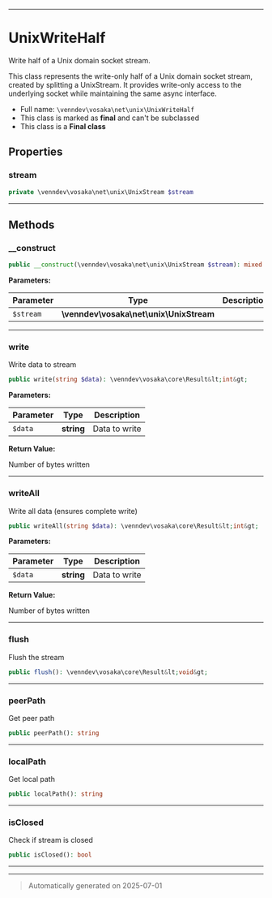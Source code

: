 ***

# UnixWriteHalf

Write half of a Unix domain socket stream.

This class represents the write-only half of a Unix domain socket stream,
created by splitting a UnixStream. It provides write-only access to the
underlying socket while maintaining the same async interface.

* Full name: `\venndev\vosaka\net\unix\UnixWriteHalf`
* This class is marked as **final** and can't be subclassed
* This class is a **Final class**



## Properties


### stream



```php
private \venndev\vosaka\net\unix\UnixStream $stream
```






***

## Methods


### __construct



```php
public __construct(\venndev\vosaka\net\unix\UnixStream $stream): mixed
```








**Parameters:**

| Parameter | Type | Description |
|-----------|------|-------------|
| `$stream` | **\venndev\vosaka\net\unix\UnixStream** |  |





***

### write

Write data to stream

```php
public write(string $data): \venndev\vosaka\core\Result&lt;int&gt;
```








**Parameters:**

| Parameter | Type | Description |
|-----------|------|-------------|
| `$data` | **string** | Data to write |


**Return Value:**

Number of bytes written




***

### writeAll

Write all data (ensures complete write)

```php
public writeAll(string $data): \venndev\vosaka\core\Result&lt;int&gt;
```








**Parameters:**

| Parameter | Type | Description |
|-----------|------|-------------|
| `$data` | **string** | Data to write |


**Return Value:**

Number of bytes written




***

### flush

Flush the stream

```php
public flush(): \venndev\vosaka\core\Result&lt;void&gt;
```












***

### peerPath

Get peer path

```php
public peerPath(): string
```












***

### localPath

Get local path

```php
public localPath(): string
```












***

### isClosed

Check if stream is closed

```php
public isClosed(): bool
```












***


***
> Automatically generated on 2025-07-01

